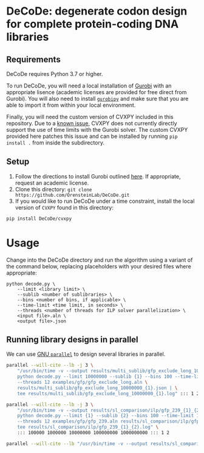 # DeCoDe: degenerate codon design for complete protein-coding DNA libraries

## Requirements

DeCoDe requires Python 3.7 or higher.

To run DeCoDe, you will need a local installation of [Gurobi](http://www.gurobi.com/downloads/download-center) with an appropriate lisence (academic licenses are provided for free direct from Gurobi). You will also need to install [`gurobipy`](https://www.gurobi.com/documentation/8.1/quickstart_mac/the_gurobi_python_interfac.html) and make sure that you are able to import it from within your local environment.

Finally, you will need the custom version of CVXPY included in this repository. Due to a [known issue](https://github.com/cvxgrp/cvxpy/issues/735), CVXPY does not currently directly support the use of time limits with the Gurobi solver. The custom CVXPY provided here patches this issue and can be installed by running `pip install .` from inside the subdirectory.

## Setup

1. Follow the directions to install Gurobi outlined [here](). If appropriate, request an academic license.
2. Clone this directory: `git clone https://github.com/OrensteinLab/DeCoDe.git`
3. If you would like to run DeCoDe under a time constraint, install the local version of `CVXPY` found in this directory:
```bash
pip install DeCoDe/cvxpy
```

# Usage

Change into the DeCoDe directory and run the algorithm using a variant of the command below, replacing placeholders with your desired files where appropriate:

```
python decode.py \
	--limit <library limit> \
	--sublib <number of sublibraries> \
	--bins <number of bins, if applicable> \
	--time-limit <time limit, in seconds> \
	--threads <number of threads for ILP solver parallelization> \
	<input file>.aln \
	<output file>.json
```

## Running library designs in parallel

We can use [GNU `parallel`](https://www.gnu.org/software/parallel/) to design several libraries in parallel.

```bash
parallel --will-cite --lb -j 3 \
    "/usr/bin/time -v --output results/multi_sublib/gfp_exclude_long_10000000_{1}.time \
    python decode.py --limit 10000000 --sublib {1} --bins 100 --time-limit 172800 \
    --threads 12 examples/gfp/gfp_exclude_long.aln \
    results/multi_sublib/gfp_exclude_long_10000000_{1}.json | \
    tee results/multi_sublib/gfp_exclude_long_10000000_{1}.log" ::: 1 2 3 4 8 12
```

```bash
parallel --will-cite --lb -j 3 \
    "/usr/bin/time -v --output results/sl_comparison/ilp/gfp_239_{1}_{2}.time \
    python decode.py --limit {1} --sublib {2} --bins 100 --time-limit 172800 \
    --threads 12 examples/gfp/gfp_239.aln results/sl_comparison/ilp/gfp_239_{1}_{2}.json | \
    tee results/sl_comparison/ilp/gfp_239_{1}_{2}.log" \
    ::: 100000 1000000 10000000 100000000 1000000000 ::: 1 2
```

```bash
parallel --will-cite --lb "/usr/bin/time -v --output results/sl_comparison/sl/gfp_239_{1}_{2}.time python run_SwiftLib.py --limit {1} --sublib {2}" ::: 100000 1000000 10000000 100000000 1000000000 ::: 1 2
```
